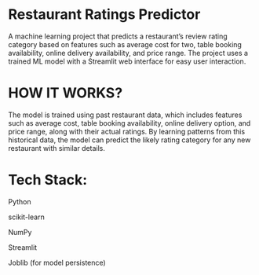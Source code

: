 # Restaurant Ratings Predictor
A machine learning project that predicts a restaurant’s review rating category based on features such as average cost for two, table booking availability, online delivery availability, and price range. The project uses a trained ML model with a Streamlit web interface for easy user interaction.

# HOW IT WORKS?
The model is trained using past restaurant data, which includes features such as average cost, table booking availability, online delivery option, and price range, along with their actual ratings.
By learning patterns from this historical data, the model can predict the likely rating category for any new restaurant with similar details.

# Tech Stack:

Python

scikit-learn

NumPy

Streamlit

Joblib (for model persistence)

